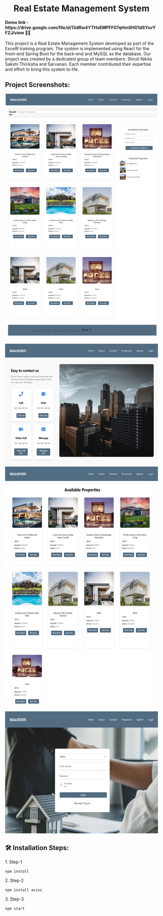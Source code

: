 <h1 align="center" id="title">Real Estate Management System</h1>

<h4>Demo link - https://drive.google.com/file/d/13dRw4YTHsEMPFF07qHmSHO1dSYsvYFZJ/view   🚀🚀 </h4>

<p id="description">This project is a Real Estate Management System developed as part of the ExcelR training program. The system is implemented using React for the front-end Spring Boot for the back-end and MySQL as the database. Our project was created by a dedicated group of team members: Shruti Nikita Sakshi Thiriksha and Sarvanan. Each member contributed their expertise and effort to bring this system to life.</p>

<h2>Project Screenshots:</h2>

<p align="center"><img src="https://github.com/Owskar/Real_Estate_Management_System/blob/main/github-pictures/home.jpeg" alt="project-screenshot" width="500" height="800/">

<br>

<br>
<img src="https://github.com/Owskar/Real_Estate_Management_System/blob/main/github-pictures/Contact.jpeg" alt="project-screenshot" width="600" height="400/">

<br>
<img src="https://github.com/Owskar/Real_Estate_Management_System/blob/main/github-pictures/Properties.jpeg" alt="project-screenshot" width="600" height="800/">

<br>
<img src="https://github.com/Owskar/Real_Estate_Management_System/blob/main/github-pictures/login.jpeg" alt="project-screenshot" width="600" height="400/">

<br>

</p>

<h2>🛠️ Installation Steps:</h2>

<p>1. Step-1</p>

```
npm install
```

<p>2. Step-2</p>

```
npm install axios
```

<p>3. Step-3</p>

```
npm start
```
